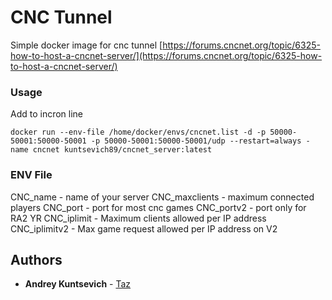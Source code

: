 # CNC Tunnel

Simple docker image for cnc tunnel [https://forums.cncnet.org/topic/6325-how-to-host-a-cncnet-server/](https://forums.cncnet.org/topic/6325-how-to-host-a-cncnet-server/)

### Usage

Add to incron line
```
docker run --env-file /home/docker/envs/cncnet.list -d -p 50000-50001:50000-50001 -p 50000-50001:50000-50001/udp --restart=always -name cncnet kuntsevich89/cncnet_server:latest
```

### ENV File

CNC_name - name of your server
CNC_maxclients - maximum connected players
CNC_port - port for most cnc games
CNC_portv2 - port only for RA2 YR
CNC_iplimit - Maximum clients allowed per IP address
CNC_iplimitv2 - Max game request allowed per IP address on V2


## Authors

* **Andrey Kuntsevich** - [Taz](https://github.com/Glip)
